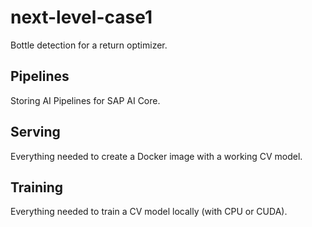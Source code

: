 # next-level-case1
Bottle detection for a return optimizer.

## Pipelines
Storing AI Pipelines for SAP AI Core.

## Serving
Everything needed to create a Docker image with a working CV model.

## Training
Everything needed to train a CV model locally (with CPU or CUDA).
